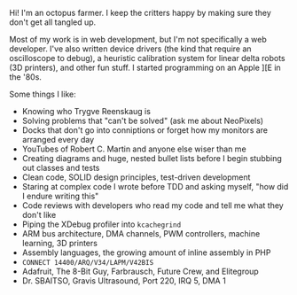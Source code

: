 Hi! I'm an octopus farmer. I keep the critters happy by making sure they don't get all tangled up.

Most of my work is in web development, but I'm not specifically a web developer. I've also written device drivers (the kind that require an oscilloscope to debug), a heuristic calibration system for linear delta robots (3D printers), and other fun stuff. I started programming on an Apple ]\[E in the '80s.

Some things I like:
- Knowing who Trygve Reenskaug is
- Solving problems that "can't be solved" (ask me about NeoPixels)
- Docks that don't go into conniptions or forget how my monitors are arranged every day
- YouTubes of Robert C. Martin and anyone else wiser than me
- Creating diagrams and huge, nested bullet lists before I begin stubbing out classes and tests
- Clean code, SOLID design principles, test-driven development
- Staring at complex code I wrote before TDD and asking myself, "how did I endure writing this"
- Code reviews with developers who read my code and tell me what they don't like
- Piping the XDebug profiler into `kcachegrind`
- ARM bus architecture, DMA channels, PWM controllers, machine learning, 3D printers
- Assembly languages, the growing amount of inline assembly in PHP
- `CONNECT 14400/ARQ/V34/LAPM/V42BIS`
- Adafruit, The 8-Bit Guy, Farbrausch, Future Crew, and Elitegroup
- Dr. SBAITSO, Gravis Ultrasound, Port 220, IRQ 5, DMA 1
